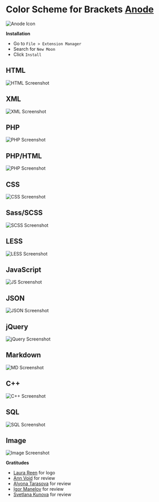 Color Scheme for Brackets [Anode](https://github.com/artem-solovev/anode/)
===========================


![Anode Icon](anode-logo.png)


**Installation**

* Go to `File > Extension Manager`
* Search for `New Moon`
* Click `Install`

## HTML
![HTML Screenshot](screenshots/html.png)

## XML
![XML Screenshot](screenshots/xml.png)

## PHP
![PHP Screenshot](screenshots/php.png)

## PHP/HTML
![PHP Screenshot](screenshots/php-html.png)

## CSS
![CSS Screenshot](screenshots/css.png)

## Sass/SCSS
![SCSS Screenshot](screenshots/sass-scss.png)

## LESS
![LESS Screenshot](screenshots/less.png)

## JavaScript
![JS Screenshot](screenshots/js.png)

## JSON
![JSON Screenshot](screenshots/json.png)

## jQuery
![jQuery Screenshot](screenshots/jquery.png)

## Markdown
![MD Screenshot](screenshots/md.png)

## C++
![C++ Screenshot](screenshots/cpp.png)

## SQL
![SQL Screenshot](screenshots/sql.png)

## Image
![Image Screenshot](screenshots/image.png)

**Gratitudes**
* [Laura Reen](http://laurareen.com/) for logo
* [Ann Void](https://www.facebook.com/anastasia.eliza.soloveva) for review
* [Alyona Tarasova](https://new.vk.com/alenktaras) for review
* [Igor Manelov](https://new.vk.com/holypawer) for review
* [Svetlana Kunova](http://kunova.ru/) for review